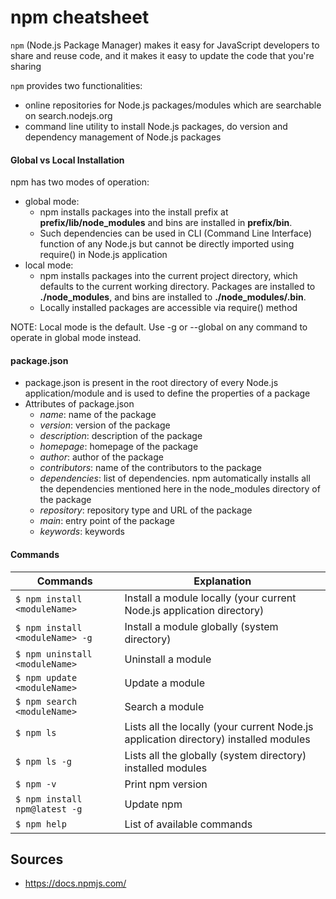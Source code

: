 npm cheatsheet
==============

`npm` (Node.js Package Manager) makes it easy for JavaScript developers to share and reuse code, and it makes it easy to update the code that you're sharing

`npm` provides two functionalities:

- online repositories for Node.js packages/modules which are searchable on search.nodejs.org
- command line utility to install Node.js packages, do version and dependency management of Node.js packages

#### Global vs Local Installation
npm has two modes of operation:

- global mode:
    - npm installs packages into the install prefix at **prefix/lib/node_modules** and bins are installed in **prefix/bin**.
    - Such dependencies can be used in CLI (Command Line Interface) function of any Node.js but cannot be directly imported using require() in Node.js application
- local mode:
    - npm installs packages into the current project directory, which defaults to the current working directory. Packages are installed to **./node_modules**, and bins are installed to **./node_modules/.bin**.
    - Locally installed packages are accessible via require() method

NOTE: Local mode is the default. Use -g or --global on any command to operate in global mode instead.

#### package.json
- package.json is present in the root directory of every Node.js application/module and is used to define the properties of a package
- Attributes of package.json
    - *name*: name of the package
    - *version*: version of the package
    - *description*: description of the package
    - *homepage*: homepage of the package
    - *author*: author of the package
    - *contributors*: name of the contributors to the package
    - *dependencies*: list of dependencies. npm automatically installs all the dependencies mentioned here in the node_modules directory of the package
    - *repository*: repository type and URL of the package
    - *main*: entry point of the package
    - *keywords*: keywords

#### Commands
Commands | Explanation
--- | ---
`$ npm install <moduleName>` | Install a module locally (your current Node.js application directory)
`$ npm install <moduleName> -g` | Install a module globally (system directory)
`$ npm uninstall <moduleName>` | Uninstall a module
`$ npm update <moduleName>` | Update a module
`$ npm search <moduleName>` | Search a module
`$ npm ls` | Lists all the locally (your current Node.js application directory) installed modules
`$ npm ls -g` | Lists all the globally (system directory) installed modules
`$ npm -v` | Print npm version
`$ npm install npm@latest -g` | Update npm
`$ npm help` | List of available commands









Sources
-------
- https://docs.npmjs.com/
